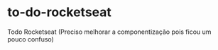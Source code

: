 # to-do-rocketseat
 
Todo Rocketseat (Preciso melhorar a componentização pois ficou um pouco confuso)
